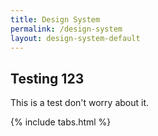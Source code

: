 ```yaml
---
title: Design System
permalink: /design-system
layout: design-system-default
---
```

## Testing 123

This is a test don't worry about it.

{% include tabs.html %}
